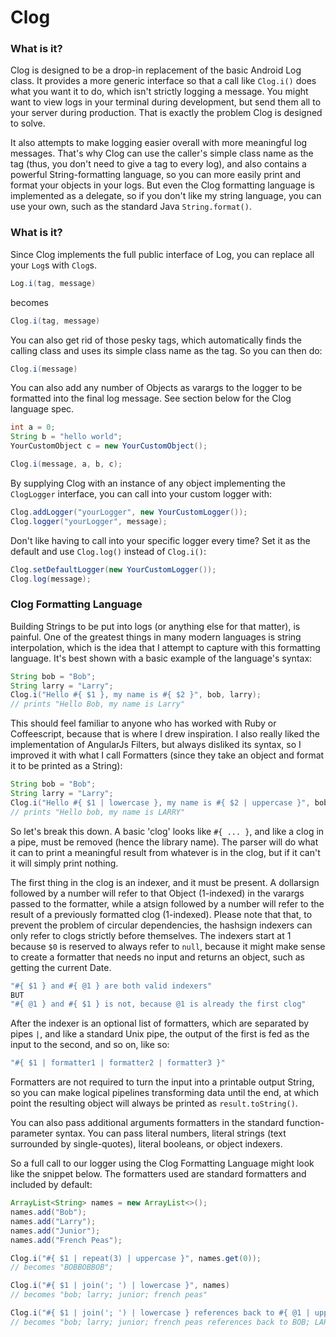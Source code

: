 # Clog

### What is it?
Clog is designed to be a drop-in replacement of the basic Android Log class. It provides a more generic interface so that a call like `Clog.i()` does what you want it to do, which isn't strictly logging a message. You might want to view logs in your terminal during development, but send them all to your server during production. That is exactly the problem Clog is designed to solve.

It also attempts to make logging easier overall with more meaningful log messages. That's why Clog can use the caller's simple class name as the tag (thus, you don't need to give a tag to every log), and also contains a powerful String-formatting language, so you can more easily print and format your objects in your logs. But even the Clog formatting language is implemented as a delegate, so if you don't like my string language, you can use your own, such as the standard Java `String.format()`.

### What is it?
Since Clog implements the full public interface of Log, you can replace all your `Log`s with `Clog`s.

```Java
Log.i(tag, message)
```
becomes
```Java
Clog.i(tag, message)
```

You can also get rid of those pesky tags, which automatically finds the calling class and uses its simple class name as the tag. So you can then do:

```Java
Clog.i(message)
```

You can also add any number of Objects as varargs to the logger to be formatted into the final log message. See section below for the Clog language spec.

```Java
int a = 0;
String b = "hello world";
YourCustomObject c = new YourCustomObject();

Clog.i(message, a, b, c);
```

By supplying Clog with an instance of any object implementing the `ClogLogger` interface, you can call into your custom logger with:

```Java
Clog.addLogger("yourLogger", new YourCustomLogger());
Clog.logger("yourLogger", message);

```

Don't like having to call into your specific logger every time? Set it as the default and use `Clog.log()` instead of `Clog.i()`:

```Java
Clog.setDefaultLogger(new YourCustomLogger());
Clog.log(message);

```

### Clog Formatting Language
Building Strings to be put into logs (or anything else for that matter), is painful. One of the greatest things in many modern languages is string interpolation, which is the idea that I attempt to capture with this formatting language. It's best shown with a basic example of the language's syntax:

```Java
String bob = "Bob";
String larry = "Larry";
Clog.i("Hello #{ $1 }, my name is #{ $2 }", bob, larry);
// prints "Hello Bob, my name is Larry"
```

This should feel familiar to anyone who has worked with Ruby or Coffeescript, because that is where I drew inspiration. I also really liked the implementation of AngularJs Filters, but always disliked its syntax, so I improved it with what I call Formatters (since they take an object and format it to be printed as a String):

```Java
String bob = "Bob";
String larry = "Larry";
Clog.i("Hello #{ $1 | lowercase }, my name is #{ $2 | uppercase }", bob, larry);
// prints "Hello bob, my name is LARRY"
```

So let's break this down. A basic 'clog' looks like `#{ ... }`, and like a clog in a pipe, must be removed (hence the library name). The parser will do what it can to print a meaningful result from whatever is in the clog, but if it can't it will simply print nothing.

The first thing in the clog is an indexer, and it must be present. A dollarsign followed by a number will refer to that Object (1-indexed) in the varargs passed to the formatter, while a atsign followed by a number will refer to the result of a previously formatted clog (1-indexed). Please note that that, to prevent the problem of circular dependencies, the hashsign indexers can only refer to clogs strictly before themselves. The indexers start at 1 because `$0` is reserved to always refer to `null`, because it might make sense to create a formatter that needs no input and returns an object, such as getting the current Date.

```Java
"#{ $1 } and #{ @1 } are both valid indexers"
BUT
"#{ @1 } and #{ $1 } is not, because @1 is already the first clog"

```

After the indexer is an optional list of formatters, which are separated by pipes `|`, and like a standard Unix pipe, the output of the first is fed as the input to the second, and so on, like so:

```Java
"#{ $1 | formatter1 | formatter2 | formatter3 }"
```

Formatters are not required to turn the input into a printable output String, so you can make logical pipelines transforming data until the end, at which point the resulting object will always be printed as `result.toString()`.

You can also pass additional arguments formatters in the standard function-parameter syntax. You can pass literal numbers, literal strings (text surrounded by single-quotes), literal booleans, or object indexers.

So a full call to our logger using the Clog Formatting Language might look like the snippet below. The formatters used are standard formatters and included by default:

```Java
ArrayList<String> names = new ArrayList<>();
names.add("Bob");
names.add("Larry");
names.add("Junior");
names.add("French Peas");

Clog.i("#{ $1 | repeat(3) | uppercase }", names.get(0));
// becomes "BOBBOBBOB";

Clog.i("#{ $1 | join('; ') | lowercase }", names)
// becomes "bob; larry; junior; french peas"

Clog.i("#{ $1 | join('; ') | lowercase } references back to #{ @1 | uppercase }", names);
// becomes "bob; larry; junior; french peas references back to BOB; LARRY; JUNIOR; FRENCH PEAS"

```










